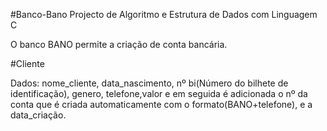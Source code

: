#Banco-Bano
Projecto de Algoritmo e Estrutura de Dados com Linguagem C

O banco BANO permite a criação de conta bancária.

#Cliente

Dados: nome_cliente, data_nascimento, nº bi(Número do bilhete de identificação), genero, telefone,valor e em
seguida é adicionada o nº da conta que é criada automaticamente com o formato(BANO+telefone), e a data_criação.
